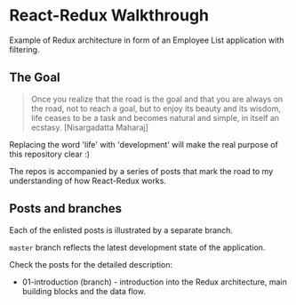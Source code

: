 # React-Redux Walkthrough

Example of Redux architecture in form of an Employee List application with filtering.

## The Goal

> Once you realize that the road is the goal and that you are always on the road, not to reach a goal, but to enjoy its beauty and its wisdom, life ceases to be a task and becomes natural and simple, in itself an ecstasy. [Nisargadatta Maharaj]

Replacing the word 'life' with 'development' will make the real purpose of this repository clear :)

The repos is accompanied by a series of posts that mark the road to my understanding of how React-Redux works.

## Posts and branches

Each of the enlisted posts is illustrated by a separate branch.

`master` branch reflects the latest development state of the application.

Check the posts for the detailed description:

* 01-introduction (branch) - introduction into the Redux architecture, main building blocks and the data flow.
